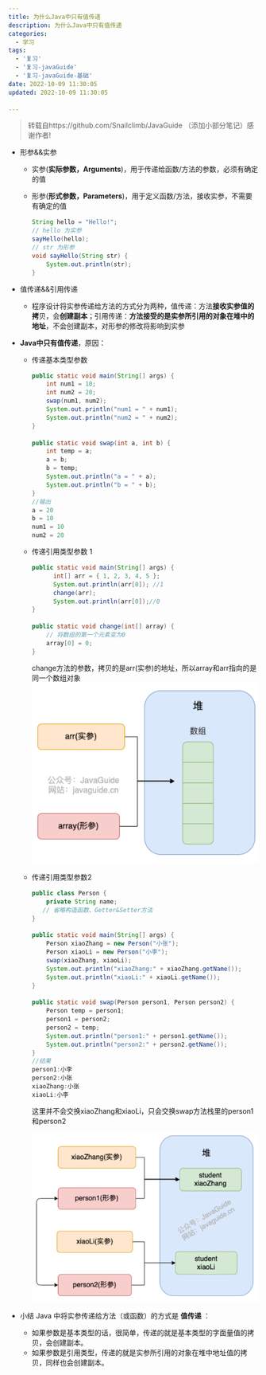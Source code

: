 ```yaml
---
title: 为什么Java中只有值传递
description: 为什么Java中只有值传递
categories:
  - 学习
tags:
  - '复习'
  - '复习-javaGuide'
  - '复习-javaGuide-基础'
date: 2022-10-09 11:30:05
updated: 2022-10-09 11:30:05

---
```


> 转载自https://github.com/Snailclimb/JavaGuide （添加小部分笔记）感谢作者!

- 形参&&实参

  - 实参(**实际参数，Arguments**)，用于传递给函数/方法的参数，必须有确定的值

  - 形参(**形式参数，Parameters**)，用于定义函数/方法，接收实参，不需要有确定的值

    ```java
    String hello = "Hello!";
    // hello 为实参
    sayHello(hello);
    // str 为形参
    void sayHello(String str) {
        System.out.println(str);
    }
    ```

- 值传递&&引用传递

  - 程序设计将实参传递给方法的方式分为两种，值传递：方法**接收实参值的拷**贝，会**创建副本**；引用传递：**方法接受的是实参所引用的对象在堆中的地址**，不会创建副本，对形参的修改将影响到实参

- **Java中只有值传递**，原因：

  - 传递基本类型参数

    ```java
    public static void main(String[] args) {
        int num1 = 10;
        int num2 = 20;
        swap(num1, num2);
        System.out.println("num1 = " + num1);
        System.out.println("num2 = " + num2);
    }
    
    public static void swap(int a, int b) {
        int temp = a;
        a = b;
        b = temp;
        System.out.println("a = " + a);
        System.out.println("b = " + b);
    }
    //输出
    a = 20
    b = 10
    num1 = 10
    num2 = 20
    ```

  - 传递引用类型参数 1
  
    ```java
    public static void main(String[] args) {
          int[] arr = { 1, 2, 3, 4, 5 };
          System.out.println(arr[0]); //1
          change(arr);
          System.out.println(arr[0]);//0
    }
    
    public static void change(int[] array) {
        // 将数组的第一个元素变为0
        array[0] = 0;
    }
    ```
  
    change方法的参数，拷贝的是arr(实参)的地址，所以array和arr指向的是同一个数组对象
    ![image-20221010103143086](https://raw.githubusercontent.com/lwmfjc/lwmfjc.github.io.resource/main/img/image-20221010103143086.png)
  
  - 传递引用类型参数2  
  
    ```java
    public class Person {
        private String name;
       // 省略构造函数、Getter&Setter方法
    }
    
    public static void main(String[] args) {
        Person xiaoZhang = new Person("小张");
        Person xiaoLi = new Person("小李");
        swap(xiaoZhang, xiaoLi);
        System.out.println("xiaoZhang:" + xiaoZhang.getName());
        System.out.println("xiaoLi:" + xiaoLi.getName());
    }
    
    public static void swap(Person person1, Person person2) {
        Person temp = person1;
        person1 = person2;
        person2 = temp;
        System.out.println("person1:" + person1.getName());
        System.out.println("person2:" + person2.getName());
    }
    //结果
    person1:小李
    person2:小张
    xiaoZhang:小张
    xiaoLi:小李
    ```
  
    这里并不会交换xiaoZhang和xiaoLi，只会交换swap方法栈里的person1和person2   
  
    ![image-20221010103522823](https://raw.githubusercontent.com/lwmfjc/lwmfjc.github.io.resource/main/img/image-20221010103522823.png)
  
- 小结  Java 中将实参传递给方法（或函数）的方式是 **值传递** ：

  - 如果参数是基本类型的话，很简单，传递的就是基本类型的字面量值的拷贝，会创建副本。
  - 如果参数是引用类型，传递的就是实参所引用的对象在堆中地址值的拷贝，同样也会创建副本。

